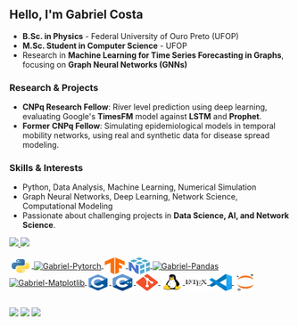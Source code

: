## Hello, I'm Gabriel Costa

- **B.Sc. in Physics** - Federal University of Ouro Preto (UFOP)  
- **M.Sc. Student in Computer Science** - UFOP  
- Research in **Machine Learning for Time Series Forecasting in Graphs**, focusing on **Graph Neural Networks (GNNs)**  

### Research & Projects

- **CNPq Research Fellow**: River level prediction using deep learning, evaluating Google's **TimesFM** model against **LSTM** and **Prophet**.  
- **Former CNPq Fellow**: Simulating epidemiological models in temporal mobility networks, using real and synthetic data for disease spread modeling.  

### Skills & Interests

- Python, Data Analysis, Machine Learning, Numerical Simulation  
- Graph Neural Networks, Deep Learning, Network Science, Computational Modeling  
- Passionate about challenging projects in **Data Science, AI, and Network Science**.  

<div>
  <a href="https://github.com/gabrielxcosta">
   <img height="100em" src="https://github-readme-stats.vercel.app/api?username=gabrielxcosta&show_icons=true&theme=merko&include_all_commits=true&count_private=true"/>
   <img height="100em" src="https://github-readme-stats.vercel.app/api/top-langs/?username=gabrielxcosta&layout=compact&langs_count=10&&count_private=true&theme=merko"/>
 </div>

</div>
  <div style="display: inline_block"><br>
  <img align="center" alt="Gabriel-Python" height="30" width="40" src="https://raw.githubusercontent.com/devicons/devicon/master/icons/python/python-original.svg" title="Python" />
  <img align="center" alt="Gabriel-Pytorch" height="30" width="40" src="https://github.com/valohai/ml-logos/blob/master/pytorch.svg" title="PyTorch" />
  <img align="center" alt="Gabriel-Tensorflow" height="30" width="40" src="https://github.com/devicons/devicon/blob/master/icons/tensorflow/tensorflow-original.svg" title="TensorFlow" />
  <img align="center" alt="Gabriel-Numpy" height="30" width="40" src="https://github.com/devicons/devicon/blob/master/icons/numpy/numpy-original.svg" title="NumPy" />
  <img align="center" alt="Gabriel-Pandas" height="30" width="40" src="https://github.com/valohai/ml-logos/blob/master/pandas.svg" title="Pandas" />
  <img align="center" alt="Gabriel-Matplotlib" height="30" width="40" src="https://github.com/valohai/ml-logos/blob/master/matplotlib.svg" title="Matplotlib" />
  <img align="center" alt="Gabriel-C" height="30" width="40" src="https://github.com/devicons/devicon/blob/master/icons/c/c-original.svg" title="C" />
  <img align="center" alt="Gabriel-Cplusplus" height="30" width="40" src="https://github.com/devicons/devicon/blob/master/icons/cplusplus/cplusplus-original.svg" title="C++" />
  <img align="center" alt="Gabriel-Git" height="30" width="40" src="https://github.com/devicons/devicon/blob/master/icons/git/git-original.svg" title="Git" />
  <img align="center" alt="Gabriel-Linux" height="30" width="40" src="https://github.com/devicons/devicon/blob/master/icons/linux/linux-original.svg" title="Linux" />
  <img align="center" alt="Gabriel-LaTeX" height="30" width="40" src="https://github.com/devicons/devicon/blob/master/icons/latex/latex-original.svg" title="LaTeX" />
  <img align="center" alt="Gabriel-VSCode" height="30" width="40" src="https://github.com/devicons/devicon/blob/master/icons/vscode/vscode-original.svg" title="VSCode" />
  <img align="center" alt="Gabriel-Jupyter" height="30" width="40" src="https://github.com/devicons/devicon/blob/master/icons/jupyter/jupyter-original.svg" title="Jupyter Notebook" />
</div>
  
  ##
 
<div> 
  <a href="mailto:seuemail@gmail.com" target="_blank"><img src="https://img.shields.io/badge/Gmail-D14836?style=for-the-badge&logo=gmail&logoColor=white"></a>
  <a href="https://www.linkedin.com/in/gabxcostaxf/" target="_blank"><img src="https://img.shields.io/badge/LinkedIn-0077B5?style=for-the-badge&logo=linkedin&logoColor=white"></a>
  <a href="https://www.instagram.com/gabrielxcosta/" target="_blank"><img src="https://img.shields.io/badge/Instagram-E4405F?style=for-the-badge&logo=instagram&logoColor=white"></a>
</div>
